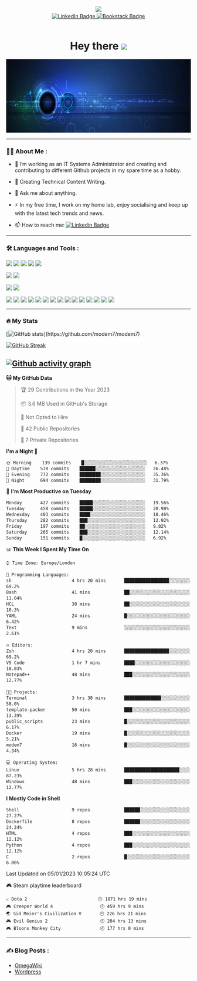 <div id="header" align="center">
  <img src="https://media.giphy.com/media/f3iwJFOVOwuy7K6FFw/giphy.gif" width="300"/>
<div id="badges">
  <a href="https://www.linkedin.com/in/alexlaneit/">
    <img src="https://img.shields.io/badge/LinkedIn-blue?style=for-the-badge&logo=linkedin&logoColor=white" alt="LinkedIn Badge"/>
  </a>
  <a href="https://modem7.com">
  <img src="https://img.shields.io/badge/Bookstack-blue?style=for-the-badge&logo=BookStack&logoColor=white" alt="Bookstack Badge"/>
  </a>
</div>
  <img src="https://komarev.com/ghpvc/?username=modem7&style=flat-square&color=blue" alt=""/>
<h1>
  Hey there
  <img src="https://media.giphy.com/media/hvRJCLFzcasrR4ia7z/giphy.gif" width="30px"/>
</h1>
</div>

<div align="center">
  <img src="https://github.com/modem7/MiscAssets/blob/master/images/ezgif-6-79e26c05da.jpg" width="800" height="200"/>
</div>

---

### :man_technologist: About Me :
- :telescope: I’m working as an IT Systems Administrator and creating and contributing to different Github projects in my spare time as a hobby.

- :seedling: Creating Technical Content Writing.

- 💬 Ask me about anything.

- :zap: In my free time, I work on my home lab, enjoy socialising and keep up with the latest tech trends and news.

- :mailbox: How to reach me: [![Linkedin Badge](https://img.shields.io/badge/-AlexLaneIT-blue?style=flat&logo=Linkedin&logoColor=white)](https://www.linkedin.com/in/alexlaneit/)

---

### :hammer_and_wrench: Languages and Tools :
![](https://img.shields.io/badge/OS-Centos-informational?style=flat&logo=centos&logoColor=white&color=981e32)
![](https://img.shields.io/badge/OS-Debian-informational?style=flat&logo=debian&logoColor=white&color=981e32)
![](https://img.shields.io/badge/OS-RHEL-informational?style=flat&logo=red-hat&logoColor=white&color=981e32)
![](https://img.shields.io/badge/OS-Ubuntu-informational?style=flat&logo=ubuntu&logoColor=white&color=981e32)
![](https://img.shields.io/badge/OS-Windows-informational?style=flat&logo=windows&logoColor=white&color=981e32)

![](https://img.shields.io/badge/Editor-Notepad++-informational?style=flat&logo=notepadplusplus&logoColor=white&color=981e32)
![](https://img.shields.io/badge/Editor-Visual_Studio_Code-informational?style=flat&logo=visual-studio-code&logoColor=white&color=981e32)


![](https://img.shields.io/badge/Shell-Bash-informational?style=flat&logo=gnu-bash&logoColor=white&color=981e32)
![](https://img.shields.io/badge/Shell-ZSH-informational?style=flat&logo=gnu-bash&logoColor=white&color=981e32)

![](https://img.shields.io/badge/Tools-3CX-informational?style=flat&logoColor=white&color=981e32)
![](https://img.shields.io/badge/Tools-Ansible-informational?style=flat&logo=ansible&logoColor=white&color=981e32)
![](https://img.shields.io/badge/Tools-Arduino-informational?style=flat&logo=arduino&logoColor=white&color=981e32)
![](https://img.shields.io/badge/Tools-Borg-informational?style=flat&logoColor=white&color=981e32)
![](https://img.shields.io/badge/Tools-Docker-informational?style=flat&logo=docker&logoColor=white&color=981e32)
![](https://img.shields.io/badge/Tools-Drone_CI-informational?style=flat&logo=drone&logoColor=white&color=981e32)
![](https://img.shields.io/badge/Tools-Git-informational?style=flat&logo=git&logoColor=white&color=981e32)
![](https://img.shields.io/badge/Tools-Github-informational?style=flat&logo=github&logoColor=white&color=981e32)
![](https://img.shields.io/badge/Tools-Gitlab-informational?style=flat&logo=gitlab&logoColor=white&color=981e32)
![](https://img.shields.io/badge/Tools-Jira-informational?style=flat&logo=jira&logoColor=white&color=981e32)
![](https://img.shields.io/badge/Tools-Kanban-informational?style=flat&logoColor=white&color=981e32)
![](https://img.shields.io/badge/Tools-Nginx-informational?style=flat&logo=nginx&logoColor=white&color=981e32)
![](https://img.shields.io/badge/Tools-Raspberry_Pi-informational?style=flat&logo=raspberry-pi&logoColor=white&color=981e32)
![](https://img.shields.io/badge/Tools-Snyk-informational?style=flat&logo=snyk&logoColor=white&color=981e32)
![](https://img.shields.io/badge/Tools-Traefik-informational?style=flat&logo=traefikmesh&logoColor=white&color=981e32)

---

### :fire: My Stats
[![GitHub stats](https://github-readme-stats.vercel.app/api?username=modem7&show_icons=true&theme=codeSTACKr&count_private=true")](https://github.com/modem7/modem7)

[![GitHub Streak](http://github-readme-streak-stats.herokuapp.com?user=modem7&theme=elegant&hide_border=true&date_format=j%20M%5B%20Y%5D&background=DD272700)](https://git.io/streak-stats)

[![Github activity graph](https://activity-graph.herokuapp.com/graph?username=modem7&theme=elegant&custom_title=Contribution%20Graph&hide_border=true&bg_color=%20)](https://github.com/modem7/modem7)
---

<!--START_SECTION:waka-->
**🐱 My GitHub Data** 

> 🏆 29 Contributions in the Year 2023
 > 
> 📦 3.6 MB Used in GitHub's Storage 
 > 
> 🚫 Not Opted to Hire
 > 
> 📜 42 Public Repositories 
 > 
> 🔑 7 Private Repositories  
 > 
**I'm a Night 🦉** 

```text
🌞 Morning    139 commits    █░░░░░░░░░░░░░░░░░░░░░░░░   6.37% 
🌆 Daytime    578 commits    ██████░░░░░░░░░░░░░░░░░░░   26.48% 
🌃 Evening    772 commits    ████████░░░░░░░░░░░░░░░░░   35.36% 
🌙 Night      694 commits    ████████░░░░░░░░░░░░░░░░░   31.79%

```
📅 **I'm Most Productive on Tuesday** 

```text
Monday       427 commits    █████░░░░░░░░░░░░░░░░░░░░   19.56% 
Tuesday      458 commits    █████░░░░░░░░░░░░░░░░░░░░   20.98% 
Wednesday    403 commits    ████░░░░░░░░░░░░░░░░░░░░░   18.46% 
Thursday     282 commits    ███░░░░░░░░░░░░░░░░░░░░░░   12.92% 
Friday       197 commits    ██░░░░░░░░░░░░░░░░░░░░░░░   9.02% 
Saturday     265 commits    ███░░░░░░░░░░░░░░░░░░░░░░   12.14% 
Sunday       151 commits    █░░░░░░░░░░░░░░░░░░░░░░░░   6.92%

```


📊 **This Week I Spent My Time On** 

```text
⌚︎ Time Zone: Europe/London

💬 Programming Languages: 
sh                       4 hrs 20 mins       █████████████████░░░░░░░░   69.2% 
Bash                     41 mins             ██░░░░░░░░░░░░░░░░░░░░░░░   11.04% 
HCL                      38 mins             ██░░░░░░░░░░░░░░░░░░░░░░░   10.3% 
YAML                     24 mins             █░░░░░░░░░░░░░░░░░░░░░░░░   6.42% 
Text                     9 mins              ░░░░░░░░░░░░░░░░░░░░░░░░░   2.61%

🔥 Editors: 
Zsh                      4 hrs 20 mins       █████████████████░░░░░░░░   69.2% 
VS Code                  1 hr 7 mins         ████░░░░░░░░░░░░░░░░░░░░░   18.03% 
Notepad++                48 mins             ███░░░░░░░░░░░░░░░░░░░░░░   12.77%

🐱‍💻 Projects: 
Terminal                 3 hrs 38 mins       ██████████████░░░░░░░░░░░   58.0% 
template-packer          50 mins             ███░░░░░░░░░░░░░░░░░░░░░░   13.39% 
public_scripts           23 mins             █░░░░░░░░░░░░░░░░░░░░░░░░   6.17% 
Docker                   19 mins             █░░░░░░░░░░░░░░░░░░░░░░░░   5.21% 
modem7                   16 mins             █░░░░░░░░░░░░░░░░░░░░░░░░   4.34%

💻 Operating System: 
Linux                    5 hrs 28 mins       █████████████████████░░░░   87.23% 
Windows                  48 mins             ███░░░░░░░░░░░░░░░░░░░░░░   12.77%

```

**I Mostly Code in Shell** 

```text
Shell                    9 repos             ██████░░░░░░░░░░░░░░░░░░░   27.27% 
Dockerfile               8 repos             ██████░░░░░░░░░░░░░░░░░░░   24.24% 
HTML                     4 repos             ███░░░░░░░░░░░░░░░░░░░░░░   12.12% 
Python                   4 repos             ███░░░░░░░░░░░░░░░░░░░░░░   12.12% 
C                        2 repos             █░░░░░░░░░░░░░░░░░░░░░░░░   6.06%

```



 Last Updated on 05/01/2023 10:05:24 UTC
<!--END_SECTION:waka-->

<!-- steam-box start -->
🎮 Steam playtime leaderboard
```text
⚔️ Dota 2                           🕘 1871 hrs 19 mins
🎮 Creeper World 4                  🕘 459 hrs 9 mins
🌏 Sid Meier's Civilization V       🕘 226 hrs 21 mins
🎮 Evil Genius 2                    🕘 204 hrs 13 mins
🎮 Bloons Monkey City               🕘 177 hrs 0 mins
```
<!-- Powered by https://github.com/YouEclipse/steam-box . -->
<!-- steam-box end -->

---

### :writing_hand: Blog Posts :
- [OmegaWiki](https://omegawiki.modem7.com)
- [Wordpress](https://modem7.wordpress.com)
